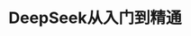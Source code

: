 # DeepSeek从入门到精通

<PdfViewer
  src="/Blog/document/DeepSeek从入门到精通.pdf"
  download-file-name="DeepSeek从入门到精通.pdf"
/>
